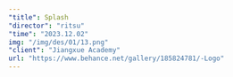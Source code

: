 ```yaml
---
"title": Splash
"director": "ritsu"
"time": "2023.12.02"
img: "/img/des/01/13.png"
"client": "Jiangxue Academy"
url: "https://www.behance.net/gallery/185824781/-Logo"
---
```

